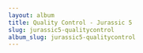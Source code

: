 ```yaml
---
layout: album
title: Quality Control - Jurassic 5
slug: jurassic5-qualitycontrol
album_slug: jurassic5-qualitycontrol
---
```

